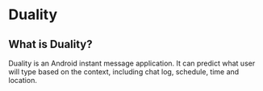 Duality
=======

What is Duality?
----------------

Duality is an Android instant message application. It can predict what user will type based on the context, including chat log, schedule, time and location.
